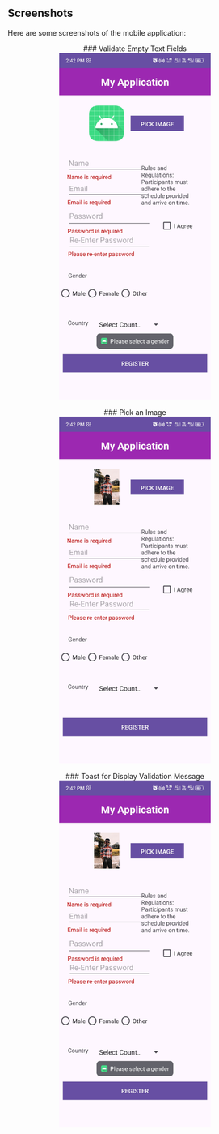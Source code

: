 ## Screenshots

Here are some screenshots of the mobile application:

<p align="center">
  ### Validate Empty Text Fields
  <br>
  <img src="https://github.com/Prasad-k-Github/Mobile-application-for-simple-register-form---front-end/blob/main/Screenshot_20241007-144223.jpg" alt="Screenshot 01" width="300"/>
</p>

<p align="center">
  ### Pick an Image<br>
  <img src="https://github.com/Prasad-k-Github/Mobile-application-for-simple-register-form---front-end/blob/main/Screenshot_20241007-144255.jpg" alt="Screenshot 02" width="300"/>
</p>

<p align="center">
  ### Toast for Display Validation Message<br>
  <img src="https://github.com/Prasad-k-Github/Mobile-application-for-simple-register-form---front-end/blob/main/Screenshot_20241007-144257.jpg" alt="Screenshot 03" width="300"/>
</p>
